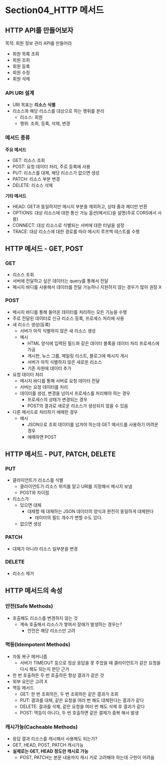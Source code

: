 # Section04_HTTP 메서드

## HTTP API를 만들어보자

목적: 회원 정보 관리 API를 만들어라

- 회원 목록 조회
- 회원 조회
- 회원 등록
- 회원 수정
- 회원 삭제

### API URI 설계

- URI 목표는 **리소스 식별**
- 리소스와 해당 리소스를 대상으로 하는 행위를 분리
  - 리소스: 회원
  - 행위: 조회, 등록, 삭제, 변경

### 메서드 종류

**주요 메서드**

- GET: 리소스 조회
- POST: 요청 데이터 처리, 주로 등록에 사용
- PUT: 리소스를 대체, 해당 리소스가 없으면 생성
- PATCH: 리소스 부분 변경
- DELETE: 리소스 삭제

**기타 메서드**

- HEAD: GET과 동일하지만 메시지 부분을 제외하고, 상태 줄과 헤더만 반환
- OPTIONS: 대상 리소스에 대한 통신 가능 옵션(메서드)을 설명(주로 CORS에서 사용)
- CONNECT: 대상 리소스로 식별되는 서버에 대한 터널을 설정
- TRACE: 대상 리소스에 대한 경로를 따라 메시지 루프백 테스트를 수행

## HTTP 메서드 - GET, POST

### GET

- 리소스 조회
- 서버에 전달하고 싶은 데이터는 query를 통해서 전달
- 메시지 바디를 사용해서 데이터를 전달 가능하나 지원하지 않는 경우가 많아 권장 X

### POST

- 메시지 바디를 통해 들어온 데이터를 처리하는 모든 기능을 수행
- 주로 전달된 데이터로 신규 리소스 등록, 프로세스 처리에 사용
- 새 리소스 생성(등록)
  - 서버가 아직 식별하지 않은 새 리소스 생성
  - 예시
    - HTML 양식에 입력된 필드와 같은 데이터 블록을 데이터 처리 프로세스에 가공
    - 게시판, 뉴스 그룹, 메일링 리스트, 블로그에 메시지 게시
    - 서버가 아직 식별하지 않은 새로운 리소스
    - 기존 자원에 데이터 추가
- 요청 데이터 처리
  - 메시지 바디를 통해 서버로 요청 데이터 전달
  - 서버는 요청 데이터를 처리
  - 데이터를 생성, 변경을 넘어서 프로세스를 처리해야 하는 경우
    - 프로세스의 상태가 변경되는 경우
    - POST의 결과로 새로운 리소스가 생성되지 않을 수 있음
- 다른 메서드로 처리하기 애매한 경우
  - 예시
    - JSON으로 조회 데이터를 넘겨야 하는데 GET 메서드를 사용하기 어려운 경우
    - 애매하면 POST

## HTTP 메서드 - PUT, PATCH, DELETE

### PUT

- 클라이언트가 리소스를 식별
  - 클라이언트가 리소스 위치를 알고 URI를 지정해서 메시지 보냄
  - POST와 차이점
- 리소스가
  - 있으면 대체
    - 대체할 때 대체하는 JSON 데이터의 양식과 완전히 동일하게 대체한다
      - 데이터의 필드 개수가 변할 수도 있다.
  - 없으면 생성

### PATCH

- 대체가 아니라 리소스 일부분을 변경

### DELETE

- 리소스 제거

## HTTP 메서드의 속성

### 안전(Safe Methods)

- 호출해도 리소스를 변경하지 않는 것
  - 계속 호출해서 리소스가 쌓여서 장애가 발생하는 경우는?
    - 안전은 해당 리소스만 고려

### 멱등(Idempotent Methods)

- 자동 복구 메커니즘
  - 서버가 TIMEOUT 등으로 정상 응답을 못 주었을 때 클라이언트가 같은 요청을 다시 해도 되는지 판단 근거
- 한 번 호출하든 두 번 호출하든 항상 결과가 같은 것
- 외부 요인은 고려 X
- 멱등 메서드
  - GET: 한 번 조회하든, 두 번 조회하든 같은 결과가 조회
  - PUT: 결과를 대체, 같은 요청을 여러 번 해도 대체한다는 결과가 같다
  - DELETE: 결과를 삭제, 같은 요청을 여러 번 해도 삭제 후 결과가 같다
  - POST: 멱등이 아니다, 두 번 호출하면 같은 결제가 중복 해서 발생

### 캐시가능(Cacheable Methods)

- 응답 결과 리소스를 캐시해서 사용해도 되는가?
- GET, HEAD, POST, PATCH 캐시가능
- **실제로는 GET, HEAD 정도만 캐시로 가능**
  - POST, PATCH는 본문 내용까지 캐시 키로 고려해야 하는데 구현이 어려움
